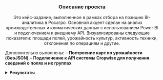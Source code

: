 <h3 align="center">Описание проекта</h3>
<p align="center">
Это кейс-задание, выполненное в рамках отбора на позицию BI-аналитика в Росагро. Основной акцент сделан на анализ производственных и климатических данных с использованием Power BI и подключением к внешнему API.
Визуализированы следующие показатели:
площади полей, урожайность культур, активность техники, отклонения по операциям и другие.

Дополнительно выполнены:
– **Построение карт по урожайности (GeoJSON)**
– **Подключение к API системы Cropwise для получения сведений о полях и их группах**
  
</p>

<details>

<summary><strong>Результаты</strong></summary>

